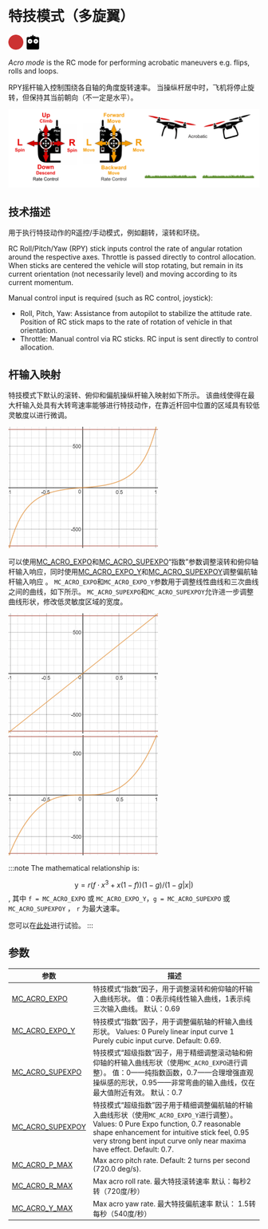 # 特技模式（多旋翼）

<img src="../../assets/site/difficulty_hard.png" title="飞行难度：困难" width="30px" />&nbsp;<img src="../../assets/site/remote_control.svg" title="需要手动/遥控器控制" width="30px" />&nbsp;

_Acro mode_ is the RC mode for performing acrobatic maneuvers e.g. flips, rolls and loops.

RPY摇杆输入控制围绕各自轴的角度旋转速率。 当操纵杆居中时，飞机将停止旋转，但保持其当前朝向（不一定是水平）。

![手动特技飞行](../../assets/flight_modes/acrobatic_mc.png)

<!-- image above incorrect: https://github.com/PX4/PX4-user_guide/issues/182 -->

## 技术描述

用于执行特技动作的R遥控/手动模式，例如翻转，滚转和环绕。

RC Roll/Pitch/Yaw (RPY) stick inputs control the rate of angular rotation around the respective axes. Throttle is passed directly to control allocation. When sticks are centered the vehicle will stop rotating, but remain in its current orientation (not necessarily level) and moving according to its current momentum.

Manual control input is required (such as RC control, joystick):

- Roll, Pitch, Yaw: Assistance from autopilot to stabilize the attitude rate. Position of RC stick maps to the rate of rotation of vehicle in that orientation.
- Throttle: Manual control via RC sticks. RC input is sent directly to control allocation.

## 杆输入映射

特技模式下默认的滚转、俯仰和偏航操纵杆输入映射如下所示。 该曲线使得在最大杆输入处具有大转弯速率能够进行特技动作，在靠近杆回中位置的区域具有较低灵敏度以进行微调。

![特技模式 - 默认输入曲线](../../assets/flight_modes/acro_mc_input_curve_expo_superexpo_default.png)

可以使用[MC_ACRO_EXPO](#MC_ACRO_EXPO)和[MC_ACRO_SUPEXPO](#MC_ACRO_SUPEXPO)“指数”参数调整滚转和俯仰轴杆输入响应，同时使用[MC_ACRO_EXPO_Y](#MC_ACRO_EXPO_Y)和[MC_ACRO_SUPEXPOY](#MC_ACRO_SUPEXPOY)调整偏航轴杆输入响应 。 `MC_ACRO_EXPO`和`MC_ACRO_EXPO_Y`参数用于调整线性曲线和三次曲线之间的曲线，如下所示。 `MC_ACRO_SUPEXPO`和`MC_ACRO_SUPEXPOY`允许进一步调整曲线形状，修改低灵敏度区域的宽度。

![特技模式 - 指数- 纯线性输入曲线](../../assets/flight_modes/acro_mc_input_curve_expo_linear.png) ![特技模式 - 指数- 纯三次输入曲线](../../assets/flight_modes/acro_mc_input_curve_expo_cubic.png)

:::note
The mathematical relationship is:

$$\mathrm{y} = r(f\cdot x^3 + x(1-f)) (1-g)/(1-g|x|)$$, 其中 `f = MC_ACRO_EXPO` 或 `MC_ACRO_EXPO_Y`，`g = MC_ACRO_SUPEXPO` 或 `MC_ACRO_SUPEXPOY` ， `r` 为最大速率。

您可以在[此处](https://www.desmos.com/calculator/yty5kgurmc)进行试验。
:::

## 参数

| 参数                                                                                                        | 描述                                                                                                                                                                                                                            |
| --------------------------------------------------------------------------------------------------------- | ----------------------------------------------------------------------------------------------------------------------------------------------------------------------------------------------------------------------------- |
| <a id="MC_ACRO_EXPO"></a>[MC_ACRO_EXPO](../advanced_config/parameter_reference.md#MC_ACRO_EXPO)         | 特技模式“指数”因子，用于调整滚转和俯仰轴的杆输入曲线形状。 值：0表示纯线性输入曲线，1表示纯三次输入曲线。 默认：0.69                                                                                                                                                               |
| <a id="MC_ACRO_EXPO_Y"></a>[MC_ACRO_EXPO_Y](../advanced_config/parameter_reference.md#MC_ACRO_EXPO_Y)     | 特技模式“指数”因子，用于调整偏航轴的杆输入曲线形状。 Values: 0 Purely linear input curve 1 Purely cubic input curve. Default: 0.69.                                                                                                                    |
| <a id="MC_ACRO_SUPEXPO"></a>[MC_ACRO_SUPEXPO](../advanced_config/parameter_reference.md#MC_ACRO_SUPEXPO)   | 特技模式“超级指数”因子，用于精细调整滚动轴和俯仰轴的杆输入曲线形状（使用`MC_ACRO_EXPO`进行调整）。 值：0——纯指数函数，0.7——合理增强直观操纵感的形状，0.95——非常弯曲的输入曲线，仅在最大值附近有效。 默认：0.7                                                                                                      |
| <a id="MC_ACRO_SUPEXPOY"></a>[MC_ACRO_SUPEXPOY](../advanced_config/parameter_reference.md#MC_ACRO_SUPEXPOY) | 特技模式“超级指数”因子用于精细调整偏航轴的杆输入曲线形状（使用`MC_ACRO_EXPO_Y`进行调整）。 Values: 0 Pure Expo function, 0.7 reasonable shape enhancement for intuitive stick feel, 0.95 very strong bent input curve only near maxima have effect. Default: 0.7. |
| <a id="MC_ACRO_P_MAX"></a>[MC_ACRO_P_MAX](../advanced_config/parameter_reference.md#MC_ACRO_P_MAX)       | Max acro pitch rate. Default: 2 turns per second (720.0 deg/s).                                                                                                                                                               |
| <a id="MC_ACRO_R_MAX"></a>[MC_ACRO_R_MAX](../advanced_config/parameter_reference.md#MC_ACRO_R_MAX)       | Max acro roll rate. 最大特技滚转速率 默认：每秒2转（720度/秒）                                                                                                                                                                                  |
| <a id="MC_ACRO_Y_MAX"></a>[MC_ACRO_Y_MAX](../advanced_config/parameter_reference.md#MC_ACRO_Y_MAX)       | Max acro yaw rate. 最大特技偏航速率 默认： 1.5转每秒（540度/秒）                                                                                                                                                                                |
